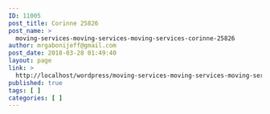 ```yaml
---
ID: 11005
post_title: Corinne 25826
post_name: >
  moving-services-moving-services-moving-services-corinne-25826
author: mrgabonijeff@gmail.com
post_date: 2018-03-28 01:49:40
layout: page
link: >
  http://localhost/wordpress/moving-services-moving-services-moving-services-corinne-25826/
published: true
tags: [ ]
categories: [ ]
---
```

